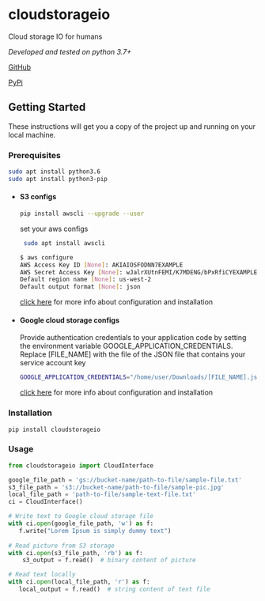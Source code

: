 # cloudstorageio
Cloud storage IO for humans

_Developed and tested on python 3.7+_

[GitHub](https://github.com/VahagnGhaz/cloudstorageio)

[PyPi](https://pypi.org/project/cloudstorageio)

## Getting Started
These instructions will get you a copy of the project up and running on your local machine.

### Prerequisites
```bash
sudo apt install python3.6
sudo apt install python3-pip
```
* #### S3 configs  
    ```bash 
    pip install awscli --upgrade --user 
    ```
    set your aws configs 
    ```bash
     sudo apt install awscli
    ```
    
    ```bash
    $ aws configure
    AWS Access Key ID [None]: AKIAIOSFODNN7EXAMPLE
    AWS Secret Access Key [None]: wJalrXUtnFEMI/K7MDENG/bPxRfiCYEXAMPLEKEY
    Default region name [None]: us-west-2
    Default output format [None]: json
     ``` 
   [click here](https://boto3.amazonaws.com/v1/documentation/api/latest/guide/quickstart.html#installation) for more info about configuration and installation 

* #### Google cloud storage configs 
   Provide authentication credentials to your application code by setting the environment variable GOOGLE_APPLICATION_CREDENTIALS.
   Replace [FILE_NAME] with the file of the JSON file that contains your service account key
  
    ```bash 
   GOOGLE_APPLICATION_CREDENTIALS="/home/user/Downloads/[FILE_NAME].json" 
    ```
      
   [click here](https://cloud.google.com/storage/docs/reference/libraries) for more info about configuration and installation

### Installation
```
pip install cloudstorageio
```
 
### Usage 

```python
from cloudstorageio import CloudInterface

google_file_path = 'gs://bucket-name/path-to-file/sample-file.txt'
s3_file_path = 's3://bucket-name/path-to-file/sample-pic.jpg'
local_file_path = 'path-to-file/sample-text-file.txt'
ci = CloudInterface()

# Write text to Google cloud storage file 
with ci.open(google_file_path, 'w') as f:
   f.write("Lorem Ipsum is simply dummy text")
   
# Read picture from S3 storage 
with ci.open(s3_file_path, 'rb') as f:
    s3_output = f.read()  # binary content of picture 

# Read text locally 
with ci.open(local_file_path, 'r') as f:
   local_output = f.read()  # string content of text file 
 ```
